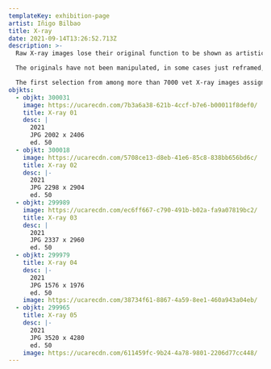 ```yaml
---
templateKey: exhibition-page
artist: Iñigo Bilbao
title: X-ray
date: 2021-09-14T13:26:52.713Z
description: >-
  Raw X-ray images lose their original function to be shown as artistic pieces.

  The originals have not been manipulated, in some cases just reframed, entrusting all the work to the machine, time and chance.

  The first selection from among more than 7000 vet X-ray images assigned to the artist.
objkts:
  - objkt: 300031
    image: https://ucarecdn.com/7b3a6a38-621b-4ccf-b7e6-b00011f8def0/
    title: X-ray 01
    desc: |
      2021
      JPG 2002 x 2406 
      ed. 50
  - objkt: 300018
    image: https://ucarecdn.com/5708ce13-d8eb-41e6-85c8-838bb656bd6c/
    title: X-ray 02
    desc: |-
      2021
      JPG 2298 x 2904
      ed. 50
  - objkt: 299989
    image: https://ucarecdn.com/ec6ff667-c790-491b-b02a-fa9a07819bc2/
    title: X-ray 03
    desc: |
      2021
      JPG 2337 x 2960
      ed. 50
  - objkt: 299979
    title: X-ray 04
    desc: |-
      2021
      JPG 1576 x 1976
      ed. 50
    image: https://ucarecdn.com/38734f61-8867-4a59-8ee1-460a943a04eb/
  - objkt: 299965
    title: X-ray 05
    desc: |-
      2021
      JPG 3520 x 4280
      ed. 50
    image: https://ucarecdn.com/611459fc-9b24-4a78-9801-2206d77cc448/
---
```

